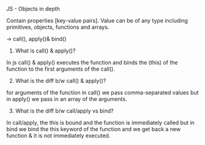 JS - Objects in depth 

Contain properties [key-value pairs]. Value can be of any type including primitives, objects, functions and arrays.

-> call(), apply()& bind()

1. What is call() & apply()?

In js call() & apply() executes the function and binds the (this) of the function to the first arguments of the call().

2. What is the diff b/w call() & apply()?

for arguments of the function in call() we pass comma-separated values but in apply() we pass in an array of the arguments.

3. What is the diff b/w call/apply vs bind?

In call/apply, the this is bound and the function is immediately called but in bind we bind the this keyword of the function and we get back a new function & it is not immediately executed.




